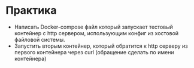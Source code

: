# Практика

- Написать Docker-compose файл который запускает тестовый контейнер с http сервером, использующим конфиг из хостовой файловой системы.
- Запустить вторым контейнер, который обратится к http серверу из первого контейнера через curl (обращение сделать по имени контейнера)